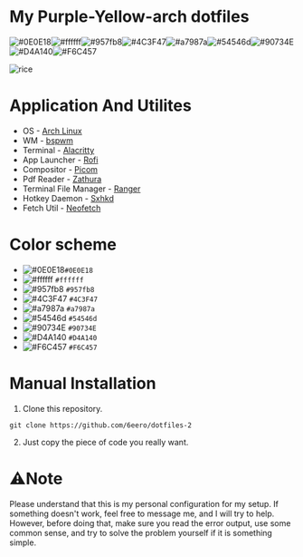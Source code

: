 # My Purple-Yellow-arch dotfiles

![#0E0E18](https://placehold.co/15x15/0E0E18/0E0E18.png)![#ffffff](https://placehold.co/15x15/ffffff/ffffff.png)![#957fb8](https://placehold.co/15x15/957fb8/957fb8.png)![#4C3F47](https://placehold.co/15x15/4C3F47/4C3F47.png)![#a7987a](https://placehold.co/15x15/a7987a/a7987a.png)![#54546d](https://placehold.co/15x15/54546d/54546d.png)![#90734E](https://placehold.co/15x15/90734E/90734E.png)![#D4A140](https://placehold.co/15x15/D4A140/D4A140.png)![#F6C457](https://placehold.co/15x15/F6C457/F6C457.png)

![rice](https://github.com/6eero/dotfiles-2/assets/114809573/9093a98a-625f-4a95-b1a7-852a40972ba5)


# Application And Utilites
- OS - [Arch Linux](https://wiki.archlinux.org)
- WM - [bspwm](https://github.com/baskerville/bspwm)
- Terminal - [Alacritty](https://github.com/alacritty/alacritty)
- App Launcher - [Rofi](https://github.com/davatorium/rofi)
- Compositor - [Picom](https://github.com/yshui/picom)
- Pdf Reader - [Zathura](https://github.com/pwmt/zathura)
- Terminal File Manager - [Ranger](https://github.com/ranger/ranger)
- Hotkey Daemon - [Sxhkd](https://github.com/baskerville/sxhkd)
- Fetch Util - [Neofetch](https://github.com/dylanaraps/neofetch)

# Color scheme
- ![#0E0E18](https://placehold.co/15x15/0E0E18/0E0E18.png)`#0E0E18`
- ![#ffffff](https://placehold.co/15x15/ffffff/ffffff.png) `#ffffff`
- ![#957fb8](https://placehold.co/15x15/957fb8/957fb8.png) `#957fb8`
- ![#4C3F47](https://placehold.co/15x15/4C3F47/4C3F47.png) `#4C3F47`
- ![#a7987a](https://placehold.co/15x15/a7987a/a7987a.png) `#a7987a`
- ![#54546d](https://placehold.co/15x15/54546d/54546d.png) `#54546d`
- ![#90734E](https://placehold.co/15x15/90734E/90734E.png) `#90734E`
- ![#D4A140](https://placehold.co/15x15/D4A140/D4A140.png) `#D4A140`
- ![#F6C457](https://placehold.co/15x15/F6C457/F6C457.png) `#F6C457`

# Manual Installation
1. Clone this repository.
```
git clone https://github.com/6eero/dotfiles-2
```
2. Just copy the piece of code you really want.

# ⚠️Note
Please understand that this is my personal configuration for my setup. If something doesn't work, feel free to message me, and I will try to help. However, before doing that, make sure you read the error output, use some common sense, and try to solve the problem yourself if it is something simple.

